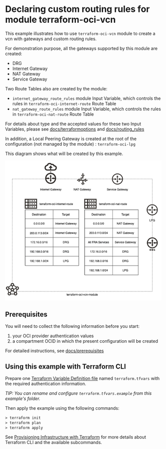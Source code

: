 # Declaring custom routing rules for module terraform-oci-vcn

[Terraform Variable Definition file]:https://www.terraform.io/docs/language/values/variables.html#variable-definitions-tfvars-files
[docs/prerequisites]:https://github.com/oracle-terraform-modules/terraform-oci-compute-instance/blob/master/docs/prerequisites.adoc
[docs/terraformoptions]:https://github.com/oracle-terraform-modules/terraform-oci-compute-instance/blob/master/docs/terraformoptions.adoc
[docs/routing_rules]:https://github.com/oracle-terraform-modules/terraform-oci-compute-instance/blob/master/docs/routing_rules.adoc
[Provisioning Infrastructure with Terraform]:https://www.terraform.io/docs/cli/run/index.html

This example illustrates how to use `terraform-oci-vcn` module to create a vcn with gateways and custom routing rules.

For demonstration purpose, all the gateways supported by this module are created:

- DRG
- Internet Gateway
- NAT Gateway
- Service Gateway

Two Route Tables also are created by the module:

- `internet_gateway_route_rules` module Input Variable, which controls the rules in `terraform-oci-internet-route` Route Table
- `nat_gateway_route_rules` module Input Variable, which controls the rules in `terraform-oci-nat-route` Route Table

For details about type and the accepted values for these two Input Variables, please see [docs/terraformoptions] and [docs/routing_rules]

In addition, a Local Peering Gateway is created at the root of the configuration (not managed by the module) : `terraform-oci-lpg`

This diagram shows what will be created by this example.

![diagram](https://github.com/oracle-terraform-modules/terraform-oci-vcn/blob/master/docs/images/custom_route_rules.drawio.PNG?raw=true&sanitize=true)

## Prerequisites

You will need to collect the following information before you start:

1. your OCI provider authentication values
2. a compartment OCID in which the present configuration will be created

For detailed instructions, see [docs/prerequisites]

## Using this example with Terraform CLI

Prepare one [Terraform Variable Definition file] named `terraform.tfvars` with the required authentication information.

*TIP: You can rename and configure `terraform.tfvars.example` from this example's folder.*

Then apply the example using the following commands:

```shell
> terraform init
> terraform plan
> terraform apply
```

See [Provisioning Infrastructure with Terraform] for more details about Terraform CLI and the available subcommands.

